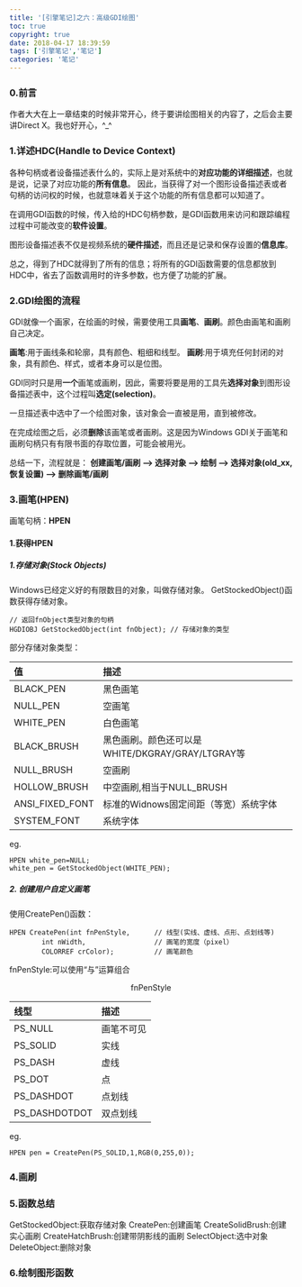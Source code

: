 ```yaml
---
title: '[引擎笔记]之六：高级GDI绘图'
toc: true
copyright: true
date: 2018-04-17 18:39:59
tags: ['引擎笔记','笔记']
categories: '笔记'
---
```


### 0.前言
作者大大在上一章结束的时候非常开心，终于要讲绘图相关的内容了，之后会主要讲Direct X。我也好开心，^_^

<!--more-->

### 1.详述HDC(Handle to Device Context)

各种句柄或者设备描述表什么的，实际上是对系统中的**对应功能的详细描述**，也就是说，记录了对应功能的**所有信息**。
因此，当获得了对一个图形设备描述表或者句柄的访问权的时候，也就意味着关于这个功能的所有信息都可以知道了。

在调用GDI函数的时候，传入给的HDC句柄参数，是GDI函数用来访问和跟踪编程过程中可能改变的**软件设置**。

图形设备描述表不仅是视频系统的**硬件描述**，而且还是记录和保存设置的**信息库**。

总之，得到了HDC就得到了所有的信息；将所有的GDI函数需要的信息都放到HDC中，省去了函数调用时的许多参数，也方便了功能的扩展。

### 2.GDI绘图的流程

GDI就像一个画家，在绘画的时候，需要使用工具**画笔**、**画刷**。颜色由画笔和画刷自己决定。

**画笔**:用于画线条和轮廓，具有颜色、粗细和线型。
**画刷**:用于填充任何封闭的对象，具有颜色、样式，或者本身可以是位图。

GDI同时只是用**一个**画笔或画刷，因此，需要将要是用的工具先**选择对象**到图形设备描述表中，这个过程叫**选定(selection)**。

一旦描述表中选中了一个绘图对象，该对象会一直被是用，直到被修改。

在完成绘图之后，必须**删除**该画笔或者画刷。这是因为Windows GDI关于画笔和画刷句柄只有有限书面的存取位置，可能会被用光。

总结一下，流程就是：
**创建画笔/画刷 ——> 选择对象 ——> 绘制 ——> 选择对象(old_xx,恢复设置) ——> 删除画笔/画刷**

### 3.画笔(HPEN)

画笔句柄：**HPEN**

#### 1.获得HPEN
##### 1.**存储对象(Stock Objects)**
Windows已经定义好的有限数目的对象，叫做存储对象。
GetStockedObject()函数获得存储对象。
```
// 返回fnObject类型对象的句柄
HGDIOBJ GetStockedObject(int fnObject); // 存储对象的类型
```
部分存储对象类型：

|值|描述|
|:---|:---|
|BLACK_PEN|黑色画笔|
|NULL_PEN|空画笔|
|WHITE_PEN|白色画笔|
|BLACK_BRUSH|黑色画刷。颜色还可以是WHITE/DKGRAY/GRAY/LTGRAY等|
|NULL_BRUSH|空画刷|
|HOLLOW_BRUSH|中空画刷,相当于NULL_BRUSH|
|ANSI_FIXED_FONT|标准的Widnows固定间距（等宽）系统字体|
|SYSTEM_FONT|系统字体|

eg.
```
HPEN white_pen=NULL;
white_pen = GetStockedObject(WHITE_PEN);

```

##### 2. **创建**用户自定义画笔

使用CreatePen()函数：
```
HPEN CreatePen(int fnPenStyle,      // 线型(实线、虚线、点形、点划线等)
        int nWidth,                 // 画笔的宽度（pixel）
        COLORREF crColor);          // 画笔颜色

```
fnPenStyle:可以使用“与”运算组合

<center>fnPenStyle</center>

|线型|描述|
|:---|:---|
|PS_NULL|画笔不可见|
|PS_SOLID|实线|
|PS_DASH|虚线|
|PS_DOT|点|
|PS_DASHDOT|点划线|
|PS_DASHDOTDOT|双点划线|

eg.
```
HPEN pen = CreatePen(PS_SOLID,1,RGB(0,255,0));

```

### 4.画刷

### 5.函数总结

GetStockedObject:获取存储对象
CreatePen:创建画笔
CreateSolidBrush:创建实心画刷
CreateHatchBrush:创建带阴影线的画刷
SelectObject:选中对象
DeleteObject:删除对象

### 6.绘制图形函数

